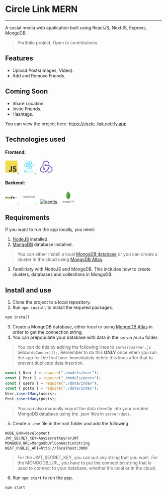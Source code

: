 # Circle Link MERN
---
A social media web application built using ReactJS, NextJS, Express, MongoDB.
> Portfolio project, Open to contributions 

## Features
- Upload Posts(Images, Video).
- Add and Remove Friends.

## Coming Soon
- Share Location.
- Invite Friends.
- Hashtags.

You can view the project here:
https://circle-link.netlify.app

## Technologies used
<h4 align="left">Frontend:</h4>
<a href="https://developer.mozilla.org/en-US/docs/Web/JavaScript" target="_blank" rel="noreferrer">
    <img src="https://raw.githubusercontent.com/devicons/devicon/master/icons/javascript/javascript-original.svg"
        alt="javascript" width="40" height="40" />
</a>
&nbsp;&nbsp;
<a href="https://reactjs.org/" target="_blank" rel="noreferrer">
    <img src="https://raw.githubusercontent.com/devicons/devicon/master/icons/react/react-original-wordmark.svg"
        alt="react" width="40" height="40" />
</a>
&nbsp;&nbsp;
<a href="https://redux.js.org" target="_blank" rel="noreferrer"> 
<img src="https://raw.githubusercontent.com/devicons/devicon/master/icons/redux/redux-original.svg" alt="redux" width="40" height="40"/> 
</a>

<h4 align="left">Backend:</h4>
<a href="https://nodejs.org" target="_blank" rel="noreferrer">
    <img src="https://raw.githubusercontent.com/devicons/devicon/master/icons/nodejs/nodejs-original-wordmark.svg"
        alt="nodejs" width="40" height="40" />
</a>
&nbsp;&nbsp;
<a href="https://expressjs.com" target="_blank" rel="noreferrer">
    <img src="https://raw.githubusercontent.com/devicons/devicon/master/icons/express/express-original-wordmark.svg"
        alt="express" width="40" height="40" />
</a>
&nbsp;&nbsp;
<a href="https://nextjs.org/" target="_blank" rel="noreferrer">
    <img src="https://cdn.worldvectorlogo.com/logos/nextjs-2.svg" alt="nextjs" width="40" height="40" />
</a>
&nbsp;&nbsp;
<a href="https://www.mongodb.com/" target="_blank" rel="noreferrer">
    <img src="https://raw.githubusercontent.com/devicons/devicon/master/icons/mongodb/mongodb-original-wordmark.svg"
        alt="mongodb" width="40" height="40" />
</a>

## Requirements
If you want to run the app locally, you need:
1. [NodeJS](https://nodejs.org/en) installed.
2. [MongoDB](https://www.mongodb.com/try/download/community) database installed.
> You can either install a local [MongoDB database](https://www.mongodb.com/try/download/community) or you can create a cluster in the cloud using [MongoDB Atlas](https://www.mongodb.com/atlas).
3. Familiriaty with NodeJS and MongoDB. This includes how to create clusters, databases and collections in MongoDB.


## Install and use
1. Clone the project to a local repository.
2. Run `npm install` to install the required packages.
```bash
npm install
```
3. Create a MongoDB database, either local or using [MongoDB Atlas](https://www.mongodb.com/atlas) in order to get the connection string.
4. You can prepopulate your database with data in the `server/data` folder.
> You can do this by adding the following lines to `server/server.js` below `dbConnect();`. Remember to do this **ONLY** once when you run the app for the first time. Immediately delete this lines after that to prevent duplicate data insertion.
```javascript
const { User } = require("./models/user");
const { Post } = require("./models/posts");
const { users } = require("./data/index");
const { posts } = require("./data/index");
User.insertMany(users);
Post.insertMany(posts);
```
> You can also manually import the data directly into your created MongoDB database using the .json files in `server/data`.
5. Create a `.env` file in the root folder and add the following:
```
NODE_ENV=development
JWT_SECRET_KEY=AnySecretKeyForJWT
MONGODB_URL=MongodbUrlConnectionString
NEXT_PUBLIC_API=http://localhost:3000
```
> For the JWT_SECRET_KEY, you can put any string that you want.
> For the MONGODB_URL, you have to put the connection string that is used to connect to your database, whether it's local or in the cloud.
6. Run `npm start` to run the app.
```bash
npm start
```

